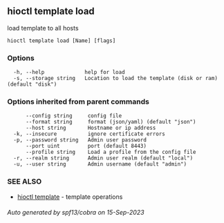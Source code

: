 ## hioctl template load

load template to all hosts

```
hioctl template load [Name] [flags]
```

### Options

```
  -h, --help             help for load
  -s, --storage string   Location to load the template (disk or ram) (default "disk")
```

### Options inherited from parent commands

```
      --config string     config file
      --format string     format (json/yaml) (default "json")
      --host string       Hostname or ip address
  -k, --insecure          ignore certificate errors
  -p, --password string   Admin user password
      --port uint         port (default 8443)
      --profile string    Load a profile from the config file
  -r, --realm string      Admin user realm (default "local")
  -u, --user string       Admin username (default "admin")
```

### SEE ALSO

* [hioctl template](hioctl_template.md)	 - template operations

###### Auto generated by spf13/cobra on 15-Sep-2023
